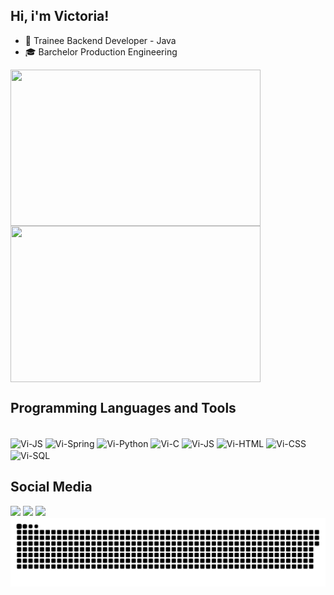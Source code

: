 ## Hi, i'm Victoria!

- 🌱 Trainee Backend Developer - Java 
- 🎓 Barchelor Production Engineering

<div>
<a href="https://github.com/vicotirah">
<img align="center" height="250" width="400" src="https://github-readme-stats.alexxxdev.vercel.app/api/top-langs/?username=vicotirah&border_radius=30&layout=compact&hide_border=true&theme=radical"/>
<img align="center" height="250" width="400" src="https://github-readme-stats.vercel.app/api?username=vicotirah&hide_border=true&theme=radical&rank_icon=github"/>
</a>
</div>

## Programming Languages and Tools

<div style="display: in line block"><br>
<img align="center" alt="Vi-JS" height="5%" width="5%" src="https://cdn.jsdelivr.net/gh/devicons/devicon@latest/icons/java/java-original.svg" />
<img align="center" alt="Vi-Spring" height="5%" width="5%" src="https://cdn.jsdelivr.net/gh/devicons/devicon@latest/icons/spring/spring-original.svg" /> 
<img align="center" alt="Vi-Python" height="5%" width="5%" src="https://cdn.jsdelivr.net/gh/devicons/devicon@latest/icons/python/python-original.svg"/>
<img align="center" alt="Vi-C" height="5%" width="5%" src="https://cdn.jsdelivr.net/gh/devicons/devicon@latest/icons/c/c-original.svg"/>
<img align="center" alt="Vi-JS" height="5%" width="5%" src="https://cdn.jsdelivr.net/gh/devicons/devicon@latest/icons/javascript/javascript-original.svg" />
<img align="center" alt="Vi-HTML" height="5%" width="5%" src="https://cdn.jsdelivr.net/gh/devicons/devicon@latest/icons/html5/html5-original.svg"/>
<img align="center" alt="Vi-CSS" height="5%" width="5%" src="https://cdn.jsdelivr.net/gh/devicons/devicon@latest/icons/css3/css3-original.svg" />
<img align="center" alt="Vi-SQL" height="5%" width="5%" src="https://cdn.jsdelivr.net/gh/devicons/devicon@latest/icons/mysql/mysql-original.svg"/>

</div>

## Social Media

<div>
<a href="https://www.linkedin.com/in/vict%C3%B3ria-rocha-98b372163/" target="blank"><img src= "https://img.shields.io/badge/LinkedIn-0077B5?style=for-the-badge&logo=linkedin&logoColor=white"></a>
<a href= target="blank"><img src="https://img.shields.io/badge/vicotira.rocha@gmail.com-D14836?style=for-the-badge&logo=gmail&logoColor=white"></a>
<a href="https://vercel.com/victorias-projects-c380e8b8" target="blank"><img src="https://img.shields.io/badge/vercel-%23000000.svg?style=for-the-badge&logo=vercel&logoColor=white"></a>

</div>

<div>
<picture>
  <source media="(prefers-color-scheme: dark)" srcset="https://raw.githubusercontent.com/vicotirah/vicotirah/output/github-contribution-grid-snake-dark.svg">
  <img alt="github contribution grid snake animation" src="https://raw.githubusercontent.com/vicotirah/vicotirah/output/github-contribution-grid-snake.svg">
</picture>
</div>

